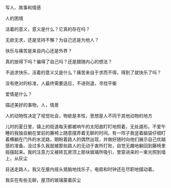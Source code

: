 写人、故事和情感



人的困境

活着的意义，意义是什么？它真的存在吗？

无欲无求，还是坚持不懈？为自己还是为他人？

快乐与痛苦是来自内心还是外界？

真的放得下吗？骗得了自己吗？还是跟随内心的想法？

不追求快乐，活着的意义又是什么？痛苦来自于求而不得，得到了就快乐了吗？

没有绝对的标准，人最终需要适应，不进则退，寻找平衡

爱情是什么？



描述美好的事物，人，情景

人的动物性决定了视觉社会，物欲是本性，思想是人不同于其他动物的地方





儿时的夏日里，镇上的街道每天都被响午的太阳直盯盯地照着，无处遁形。不爱午睡的我独自躺在堂前的藤椅上随意摆弄着无聊的时间。有一阵子我竖着脑袋仔细盯着横躺在门外的水泥路，期盼着路人的偶然出现，并做好随时向他们展示自己优越感的准备。没过多久我就被那些路人的无动于衷所打败，自觉无趣地躺回到藤椅里摇摆起来。我的注意力又被砖瓦房顶上那块玻璃所吸引，里穿进来的一束光照到墙上，从灰尘

目送走路人，我又在屋内摇头晃脑地找乐子，电扇和时钟还在尽职地摆动着。

我实在有些无聊，屋顶的玻璃蒙着灰尘



